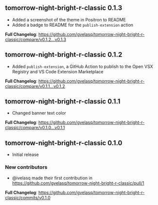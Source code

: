 <!--
# tomorrow-night-bright-r-classic (development version)


-->
## tomorrow-night-bright-r-classic 0.1.3

* Added a screenshot of the theme in Positron to README
* Added a badge to README for the `publish-extension` action

**Full Changelog**: https://github.com/gvelasq/tomorrow-night-bright-r-classic/compare/v0.1.2...v0.1.3

## tomorrow-night-bright-r-classic 0.1.2

* Added `publish-extension`, a GitHub Action to publish to the Open VSX Registry and VS Code Extension Marketplace

**Full Changelog**: https://github.com/gvelasq/tomorrow-night-bright-r-classic/compare/v0.1.1...v0.1.2

## tomorrow-night-bright-r-classic 0.1.1

* Changed banner text color

**Full Changelog**: https://github.com/gvelasq/tomorrow-night-bright-r-classic/compare/v0.1.0...v0.1.1

## tomorrow-night-bright-r-classic 0.1.0

* Initial release

### New contributors
* @ivelasq made their first contribution in https://github.com/gvelasq/tomorrow-night-bright-r-classic/pull/1

**Full Changelog**: https://github.com/gvelasq/tomorrow-night-bright-r-classic/commits/v0.1.0
